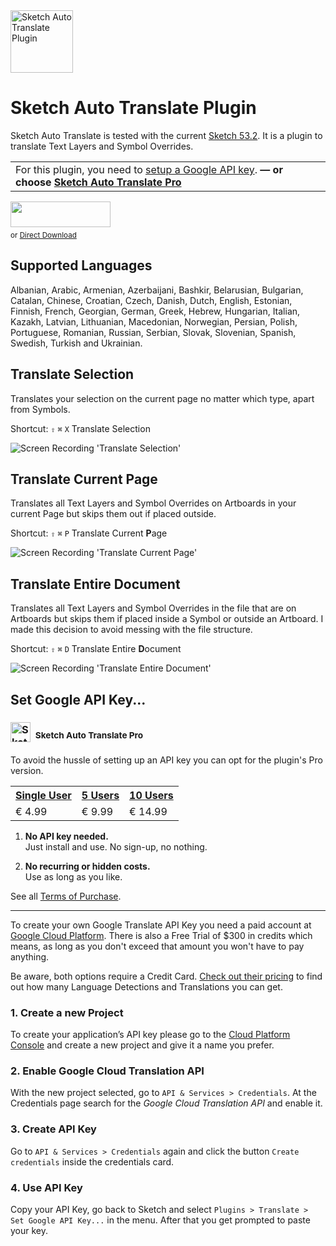 <img src="https://github.com/symdesign/sketch-auto-translate/raw/master/Assets/logo%402x.png" width="100" height="100" alt="Sketch Auto Translate Plugin">
  

# Sketch Auto Translate Plugin
Sketch Auto Translate is tested with the current [Sketch 53.2](https://www.sketchapp.com/). It is a plugin to translate Text Layers and Symbol Overrides.

<table>
<tr>
<td>
For this plugin, you need to <a href="#set-google-api-key">setup a Google API key</a>. <strong>— or choose <a href="https://github.com/symdesign/sketch-auto-translate/wiki/Use-without-API-Key">Sketch Auto Translate Pro</a></strong>
</td>
</tr>
</table>

<a href="https://www.sketchpacks.com/symdesign/sketch-auto-translate/install">
  <img width="160" height="41" src="https://sketchpacks-com.s3.amazonaws.com/assets/badges/sketchpacks-badge-install.png" >
</a>
<small><br>or <a href="https://minhaskamal.github.io/DownGit/#/home?url=https://github.com/symdesign/sketch-auto-translate/tree/master/SketchAutoTranslate.sketchplugin">Direct Download</a></small> 


<a target="_blank" href="https://www.paypal.com/cgi-bin/webscr?cmd=_s-xclick&hosted_button_id=ZK3TU55XHALSE">
<!-- Donate Button »
<img width="160" height="45" src="https://raw.githubusercontent.com/symdesign/sketch-auto-translate/master/Assets/donate-button.svg?sanitize=true" alt="Donate">
« Donate Button -->
<br>
<!-- Powered by »
<img width="160" height="auto" src="https://github.com/symdesign/sketch-auto-translate/raw/master/Assets/cc-badge-powevered.png"/ >
« Powered by -->
</a>


## Supported Languages
Albanian, Arabic, Armenian, Azerbaijani, Bashkir, Belarusian, Bulgarian, Catalan, Chinese, Croatian, Czech, Danish, Dutch, English, Estonian, Finnish, French, Georgian, German, Greek, Hebrew, Hungarian, Italian, Kazakh, Latvian, Lithuanian, Macedonian, Norwegian, Persian, Polish, Portuguese, Romanian, Russian, Serbian, Slovak, Slovenian, Spanish, Swedish, Turkish and Ukrainian.


## Translate Selection
Translates your selection on the current page no matter which type, apart from Symbols.

Shortcut: `⇧` `⌘` `X` Translate Selection

<img src="https://raw.githubusercontent.com/symdesign/sketch-auto-translate/master/Assets/TranslateSelection_v2.gif" alt="Screen Recording 'Translate Selection'" >


## Translate Current Page
Translates all Text Layers and Symbol Overrides on Artboards in your current Page but skips them out if placed outside.

Shortcut: `⇧` `⌘` `P` Translate Current **P**age

<img src="https://raw.githubusercontent.com/symdesign/sketch-auto-translate/master/Assets/TranslatePage_v2.gif" alt="Screen Recording 'Translate Current Page'" >

## Translate Entire Document
Translates all Text Layers and Symbol Overrides in the file that are on Artboards but skips them if placed inside a Symbol or outside an Artboard. I made this decision to avoid messing with the file structure.

Shortcut: `⇧` `⌘` `D` Translate Entire **D**ocument

<img src="https://raw.githubusercontent.com/symdesign/sketch-auto-translate/master/Assets/TranslateEntireDocument_v2.gif" alt="Screen Recording 'Translate Entire Document'" >


## Set Google API Key...

### <strong><img src="https://github.com/symdesign/sketch-auto-translate/raw/master/Assets/logo%402x.png" width="32" height="32" alt="Sketch Auto Translate Plugin">&nbsp;&nbsp;<sup>Sketch Auto Translate Pro</sup></strong>

To avoid the hussle of setting up an API key you can opt for the plugin's Pro version.

<table>
  <tr>
    <th><a href="https://www.paypal.com/cgi-bin/webscr?cmd=_s-xclick&hosted_button_id=39WEAZNWYG37S">Single User</a></th>
    <th><a href="https://www.paypal.com/cgi-bin/webscr?cmd=_s-xclick&hosted_button_id=WCUMWJJHLLJ3C">5 Users</a></th>
    <th><a href="https://www.paypal.com/cgi-bin/webscr?cmd=_s-xclick&hosted_button_id=ESE5ZGBXAN8EL">10 Users</a></th>
  </tr>
  <tr>
    <td>€ 4.99</td>
    <td>€ 9.99</td>
    <td>€ 14.99</td>
  </tr>
</table>


1. **No API key needed.**
<br>Just install and use. No sign-up, no nothing.
  
2. **No recurring or hidden costs.**
<br>Use as long as you like.

See all <a href="https://github.com/symdesign/sketch-auto-translate/wiki/Use-without-API-Key">Terms of Purchase</a>.

---


To create your own Google Translate API Key you need a paid account at [Google Cloud Platform](https://cloud.google.com). There is also a Free Trial of $300 in credits which means, as long as you don't exceed that amount you won't have to pay anything. 

Be aware, both options require a Credit Card. [Check out their pricing](https://cloud.google.com/translate/pricing) to find out how many Language Detections and Translations you can get.








  
### 1. Create a new Project
To create your application’s API key please go to the [Cloud Platform Console](https://console.cloud.google.com/) and create a new project and give it a name you prefer.


### 2. Enable Google Cloud Translation API
With the new project selected, go to `API & Services > Credentials`.
At the Credentials page search for the *Google Cloud Translation API* and enable it.


### 3. Create API Key
Go to `API & Services > Credentials` again and click the button `Create credentials` inside the credentials card.


### 4. Use API Key

Copy your API Key, go back to Sketch and select `Plugins > Translate > Set Google API Key...` in the menu. After that you get prompted to paste your key.
